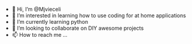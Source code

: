 - 👋 Hi, I’m @Mjvieceli
- 👀 I’m interested in learning how to use coding for at home applications
- 🌱 I’m currently learning python
- 💞️ I’m looking to collaborate on DIY awesome projects
- 📫 How to reach me ...

<!---
Mjvieceli/Mjvieceli is a ✨ special ✨ repository because its `README.md` (this file) appears on your GitHub profile.
You can click the Preview link to take a look at your changes.
--->
